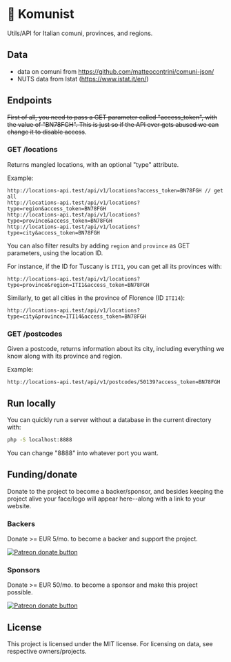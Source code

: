 # 🌆 Komunist

Utils/API for Italian comuni, provinces, and regions.

## Data

- data on comuni from https://github.com/matteocontrini/comuni-json/
- NUTS data from Istat (https://www.istat.it/en/)

## Endpoints

~~First of all, you need to pass a GET parameter called "access_token", with the value of "BN78FGH". This is just so if the API ever gets abused we can change it to disable access~~.

### GET /locations

Returns mangled locations, with an optional "type" attribute.

Example:

```
http://locations-api.test/api/v1/locations?access_token=BN78FGH // get all
http://locations-api.test/api/v1/locations?type=region&access_token=BN78FGH
http://locations-api.test/api/v1/locations?type=province&access_token=BN78FGH
http://locations-api.test/api/v1/locations?type=city&access_token=BN78FGH
```

You can also filter results by adding `region` and `province` as GET parameters, using the location ID.

For instance, if the ID for Tuscany is `ITI1`, you can get all its provinces with:

```
http://locations-api.test/api/v1/locations?type=province&region=ITI1&access_token=BN78FGH
```

Similarly, to get all cities in the province of Florence (ID `ITI14`):

```
http://locations-api.test/api/v1/locations?type=city&province=ITI14&access_token=BN78FGH
```

### GET /postcodes

Given a postcode, returns information about its city, including everything we know along with its province and region.

Example:

```
http://locations-api.test/api/v1/postcodes/50139?access_token=BN78FGH
```

## Run locally

You can quickly run a server without a database in the current directory with:

```bash
php -S localhost:8888
```

You can change "8888" into whatever port you want.
## Funding/donate
Donate to the project to become a backer/sponsor, and besides keeping the project alive your face/logo will appear here--along with a link to your website.

### Backers

Donate >= EUR 5/mo. to become a backer and support the project.

<span class="badge-patreon"><a href="https://www.patreon.com/bePatron?c=1739321" title="Donate to this project using Patreon"><img src="https://img.shields.io/badge/patreon-donate-yellow.svg" alt="Patreon donate button" /></a></span>

### Sponsors

Donate >= EUR 50/mo. to become a sponsor and make this project possible.

<span class="badge-patreon"><a href="https://www.patreon.com/bePatron?c=1739321" title="Donate to this project using Patreon"><img src="https://img.shields.io/badge/patreon-donate-yellow.svg" alt="Patreon donate button" /></a></span>

## License

This project is licensed under the MIT license. For licensing on data, see respective owners/projects.
